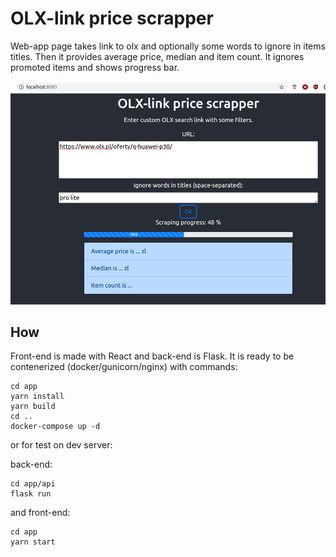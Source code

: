 # OLX-link price scrapper

Web-app page takes link to olx and optionally some words to ignore in items titles.
Then it provides average price, median and item count.
It ignores promoted items and shows progress bar.

![Screenshot](screenshot.png?raw=true "Screenshot")

## How

Front-end is made with React and back-end is Flask.
It is ready to be contenerized (docker/gunicorn/nginx) with commands:

```
cd app
yarn install
yarn build
cd ..
docker-compose up -d
```

or for test on dev server:

back-end:
```
cd app/api
flask run
```
and front-end:
```
cd app
yarn start
```
